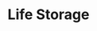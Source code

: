 ---
title: "Life Storage"
url: /midlothian/life-storage-midlothian-turnpike/
shop: storage rental
---
